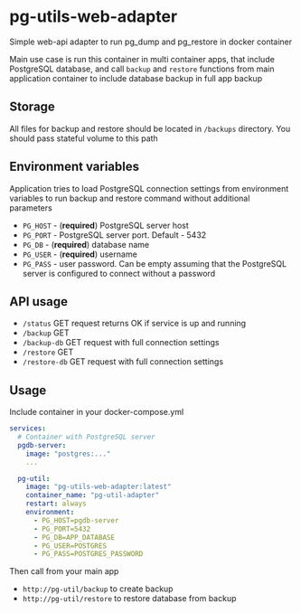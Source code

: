 # pg-utils-web-adapter

Simple web-api adapter to run pg_dump and pg_restore in docker container

Main use case is run this container in multi container apps, that include PostgreSQL database, and call `backup`
and `restore` functions from main application container to include database backup in full app backup

## Storage

All files for backup and restore should be located in `/backups` directory. You should pass stateful volume to this path

## Environment variables

Application tries to load PostgreSQL connection settings from environment variables to run backup and restore command
without additional parameters

- `PG_HOST` - (**required**) PostgreSQL server host
- `PG_PORT` - PostgreSQL server port. Default - 5432
- `PG_DB` - (**required**) database name
- `PG_USER` - (**required**) username 
- `PG_PASS` - user password. Can be empty assuming that the PostgreSQL server is configured to connect without a password

## API usage

- `/status` GET request returns OK if service is up and running
- `/backup` GET
- `/backup-db` GET request with full connection settings
- `/restore` GET
- `/restore-db` GET request with full connection settings

## Usage

Include container in your docker-compose.yml

```yaml
services:
  # Container with PostgreSQL server
  pgdb-server:
    image: "postgres:..."
    ...

  pg-util:
    image: "pg-utils-web-adapter:latest"
    container_name: "pg-util-adapter"
    restart: always
    environment:
      - PG_HOST=pgdb-server
      - PG_PORT=5432
      - PG_DB=APP_DATABASE
      - PG_USER=POSTGRES
      - PG_PASS=POSTGRES_PASSWORD 
```

Then call from your main app

- `http://pg-util/backup` to create backup
- `http://pg-util/restore` to restore database from backup